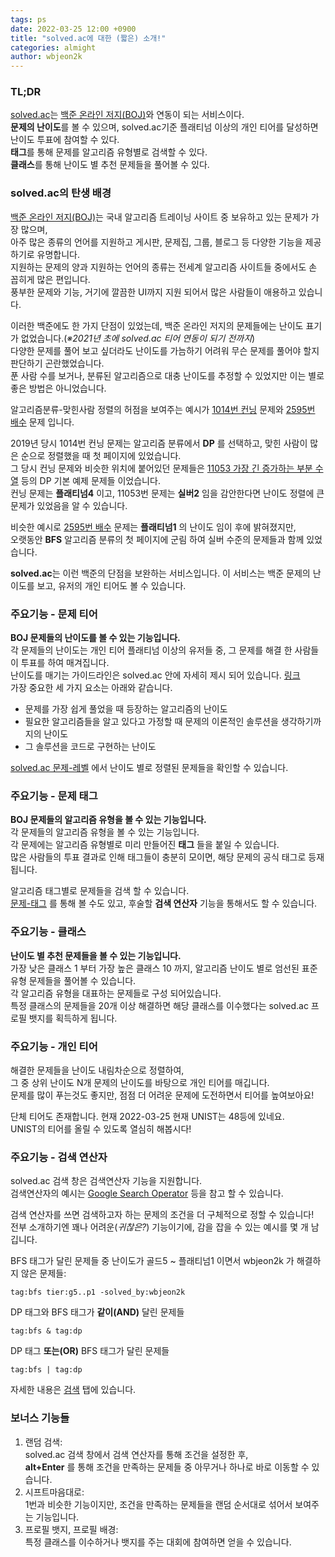 ```yaml
---
tags: ps
date: 2022-03-25 12:00 +0900
title: "solved.ac에 대한 (짧은) 소개!"
categories: almight
author: wbjeon2k
---
```

### TL;DR
[solved.ac](https://solved.ac)는 [백준 온라인 저지(BOJ)](https://acmicpc.net)와 연동이 되는 서비스이다.  
**문제의 난이도**를 볼 수 있으며, solved.ac기준 플래티넘 이상의 개인 티어를 달성하면 난이도 투표에 참여할 수 있다.  
**태그**를 통해 문제를 알고리즘 유형별로 검색할 수 있다.  
**클래스**를 통해 난이도 별 추천 문제들을 풀어볼 수 있다.  

### solved.ac의 탄생 배경 
[백준 온라인 저지(BOJ)](https://acmicpc.net)는 국내 알고리즘 트레이닝 사이트 중 보유하고 있는 문제가 가장 많으며,  
아주 많은 종류의 언어를 지원하고 게시판, 문제집, 그룹, 블로그 등 다양한 기능을 제공하기로 유명합니다.  
지원하는 문제의 양과 지원하는 언어의 종류는 전세계 알고리즘 사이트들 중에서도 손 꼽히게 많은 편입니다.  
풍부한 문제와 기능, 거기에 깔끔한 UI까지 지원 되어서 많은 사람들이 애용하고 있습니다.  

이러한 백준에도 한 가지 단점이 있었는데, 백준 온라인 저지의 문제들에는 난이도 표기가 없었습니다.(*※2021년 초에 solved.ac 티어 연동이 되기 전까지*)  
다양한 문제를 풀어 보고 싶더라도 난이도를 가늠하기 어려워 무슨 문제를 풀어야 할지 판단하기 곤란했었습니다.  
푼 사람 수를 보거나, 분류된 알고리즘으로 대충 난이도를 추정할 수 있었지만 이는 별로 좋은 방법은 아니었습니다.  

알고리즘분류-맞힌사람 정렬의 허점을 보여주는 예시가 [1014번 컨닝](https://www.acmicpc.net/problem/1014) 문제와 [2595번 배수](https://www.acmicpc.net/problem/2595) 문제 입니다.  
  
2019년 당시 1014번 컨닝 문제는 알고리즘 분류에서 **DP** 를 선택하고, 맞힌 사람이 많은 순으로 정렬했을 때 첫 페이지에 있었습니다.  
그 당시 컨닝 문제와 비슷한 위치에 붙어있던 문제들은 [11053 가장 긴 증가하는 부분 수열](https://www.acmicpc.net/problem/11053) 등의 DP 기본 예제 문제들 이었습니다.  
컨닝 문제는 **플래티넘4** 이고, 11053번 문제는 **실버2** 임을 감안한다면 난이도 정렬에 큰 문제가 있었음을 알 수 있습니다.  

비슷한 예시로 [2595번 배수](https://www.acmicpc.net/problem/2595) 문제는 **플래티넘1** 의 난이도 임이 후에 밝혀졌지만,  
오랫동안 **BFS** 알고리즘 분류의 첫 페이지에 군림 하여 실버 수준의 문제들과 함께 있었습니다.  

**solved.ac**는 이런 백준의 단점을 보완하는 서비스입니다. 이 서비스는 백준 문제의 난이도를 보고, 유저의 개인 티어도 볼 수 있습니다.  

### 주요기능 - 문제 티어

**BOJ 문제들의 난이도를 볼 수 있는 기능입니다.**  
각 문제들의 난이도는 개인 티어 플래티넘 이상의 유저들 중, 그 문제를 해결 한 사람들이 투표를 하여 매겨집니다.  
난이도를 매기는 가이드라인은 solved.ac 안에 자세히 제시 되어 있습니다. [링크](https://solved.ac/guideline)  
가장 중요한 세 가지 요소는 아래와 같습니다.  

- 문제를 가장 쉽게 풀었을 때 등장하는 알고리즘의 난이도
- 필요한 알고리즘들을 알고 있다고 가정할 때 문제의 이론적인 솔루션을 생각하기까지의 난이도
- 그 솔루션을 코드로 구현하는 난이도

[solved.ac 문제-레벨](https://solved.ac/problems/level) 에서 난이도 별로 정렬된 문제들을 확인할 수 있습니다.  

### 주요기능 - 문제 태그

**BOJ 문제들의 알고리즘 유형을 볼 수 있는 기능입니다.**  
각 문제들의 알고리즘 유형을 볼 수 있는 기능입니다.  
각 문제에는 알고리즘 유형별로 미리 만들어진 **태그** 들을 붙일 수 있습니다.  
많은 사람들의 투표 결과로 인해 태그들이 충분히 모이면, 해당 문제의 공식 태그로 등재됩니다.  

알고리즘 태그별로 문제들을 검색 할 수 있습니다.  
[문제-태그](https://solved.ac/problems/tags) 를 통해 볼 수도 있고, 후술할 **검색 연산자** 기능을 통해서도 할 수 있습니다.  

### 주요기능 - 클래스

**난이도 별 추천 문제들을 볼 수 있는 기능입니다.**  
가장 낮은 클래스 1 부터 가장 높은 클래스 10 까지, 알고리즘 난이도 별로 엄선된 표준 유형 문제들을 풀어볼 수 있습니다.  
각 알고리즘 유형을 대표하는 문제들로 구성 되어있습니다.  
특정 클래스의 문제들을 20개 이상 해결하면 해당 클래스를 이수했다는 solved.ac 프로필 뱃지를 획득하게 됩니다.  

### 주요기능 - 개인 티어

해결한 문제들을 난이도 내림차순으로 정렬하여,  
그 중 상위 난이도 N개 문제의 난이도를 바탕으로 개인 티어를 매깁니다.  
문제를 많이 푸는것도 좋지만, 점점 더 어려운 문제에 도전하면서 티어를 높여보아요!  

단체 티어도 존재합니다. 현재 2022-03-25 현재 UNIST는 48등에 있네요.  
UNIST의 티어를 올릴 수 있도록 열심히 해봅시다!  

### 주요기능 - 검색 연산자

solved.ac 검색 창은 검색연산자 기능을 지원합니다.  
검색연산자의 예시는 [Google Search Operator](https://www.twinword.co.kr/blog/search-operator-complete-list/) 등을 참고 할 수 있습니다.  

검색 연산자를 쓰면 검색하고자 하는 문제의 조건을 더 구체적으로 정할 수 있습니다!  
전부 소개하기엔 꽤나 어려운(*귀찮은?*) 기능이기에, 감을 잡을 수 있는 예시를 몇 개 남깁니다.  

BFS 태그가 달린 문제들 중 난이도가 골드5 ~ 플래티넘1 이면서 wbjeon2k 가 해결하지 않은 문제들:  
```
tag:bfs tier:g5..p1 -solved_by:wbjeon2k
```

DP 태그와 BFS 태그가 **같이(AND)** 달린 문제들
```
tag:bfs & tag:dp
```

DP 태그 **또는(OR)** BFS 태그가 달린 문제들
```
tag:bfs | tag:dp
```

자세한 내용은 [검색](https://solved.ac/search) 탭에 있습니다.  

### 보너스 기능들

1. 랜덤 검색:  
solved.ac 검색 창에서 검색 연산자를 통해 조건을 설정한 후,  
**alt+Enter** 를 통해 조건을 만족하는 문제들 중 아무거나 하나로 바로 이동할 수 있습니다.  
2. 시프트마음대로:  
1번과 비슷한 기능이지만, 조건을 만족하는 문제들을 랜덤 순서대로 섞어서 보여주는 기능입니다.  
3. 프로필 뱃지, 프로필 배경:  
특정 클래스를 이수하거나 뱃지를 주는 대회에 참여하면 얻을 수 있습니다.
